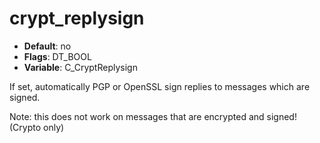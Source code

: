 # crypt_replysign

- **Default**: no
- **Flags**: DT_BOOL
- **Variable**: C_CryptReplysign

If set, automatically PGP or OpenSSL sign replies to messages which are
signed.

Note: this does not work on messages that are encrypted
and signed!
(Crypto only)

